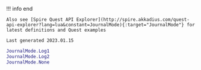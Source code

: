 !!! info end

    Also see [Spire Quest API Explorer](http://spire.akkadius.com/quest-api-explorer?lang=lua&constant=JournalMode){:target="JournalMode"} for latest definitions and Quest examples

    Last generated 2023.01.15

``` lua
JournalMode.Log1
JournalMode.Log2
JournalMode.None

```
